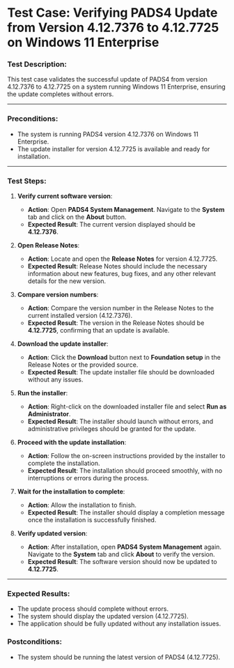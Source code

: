 # Test Case: Verifying PADS4 Update from Version 4.12.7376 to 4.12.7725 on Windows 11 Enterprise

### Test Description:
This test case validates the successful update of PADS4 from version 4.12.7376 to 4.12.7725 on a system running Windows 11 Enterprise, ensuring the update completes without errors.

---

### Preconditions:
- The system is running PADS4 version 4.12.7376 on Windows 11 Enterprise.
- The update installer for version 4.12.7725 is available and ready for installation.

---

### Test Steps:

1. **Verify current software version**:
   - **Action**: Open **PADS4 System Management**. Navigate to the **System** tab and click on the **About** button.
   - **Expected Result**: The current version displayed should be **4.12.7376**.

2. **Open Release Notes**:
   - **Action**: Locate and open the **Release Notes** for version 4.12.7725.
   - **Expected Result**: Release Notes should include the necessary information about new features, bug fixes, and any other relevant details for the new version.

3. **Compare version numbers**:
   - **Action**: Compare the version number in the Release Notes to the current installed version (4.12.7376).
   - **Expected Result**: The version in the Release Notes should be **4.12.7725**, confirming that an update is available.

4. **Download the update installer**:
   - **Action**: Click the **Download** button next to **Foundation setup** in the Release Notes or the provided source.
   - **Expected Result**: The update installer file should be downloaded without any issues.

5. **Run the installer**:
   - **Action**: Right-click on the downloaded installer file and select **Run as Administrator**.
   - **Expected Result**: The installer should launch without errors, and administrative privileges should be granted for the update.

6. **Proceed with the update installation**:
   - **Action**: Follow the on-screen instructions provided by the installer to complete the installation.
   - **Expected Result**: The installation should proceed smoothly, with no interruptions or errors during the process.

7. **Wait for the installation to complete**:
   - **Action**: Allow the installation to finish.
   - **Expected Result**: The installer should display a completion message once the installation is successfully finished.

8. **Verify updated version**:
   - **Action**: After installation, open **PADS4 System Management** again. Navigate to the **System** tab and click **About** to verify the version.
   - **Expected Result**: The software version should now be updated to **4.12.7725**.

---

### Expected Results:
- The update process should complete without errors.
- The system should display the updated version (4.12.7725).
- The application should be fully updated without any installation issues.

### Postconditions:
- The system should be running the latest version of PADS4 (4.12.7725).
